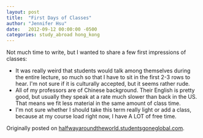 ```yaml
---
layout: post
title:  "First Days of Classes"
author: "Jennifer Hsu"
date:   2012-09-12 00:00:00 -0500
categories: study_abroad hong_kong
---
```

Not much time to write, but I wanted to share a few first impressions of classes:

- It was really weird that students would talk among themselves during the entire lecture, so much so that I have to sit in the first 2-3 rows to hear. I'm not sure if it is culturally accepted, but it seems rather rude.
- All of my professors are of Chinese background. Their English is pretty good, but usually they speak at a rate much slower than back in the US. That means we fit less material in the same amount of class time.
- I'm not sure whether I should take this term really light or add a class, because at my course load right now, I have A LOT of free time.

Originally posted on [halfwayaroundtheworld.studentsgoneglobal.com](https://sonder.io/p/post/c7a5e023-7b60-48ea-b71f-a88bbc4215c4).
